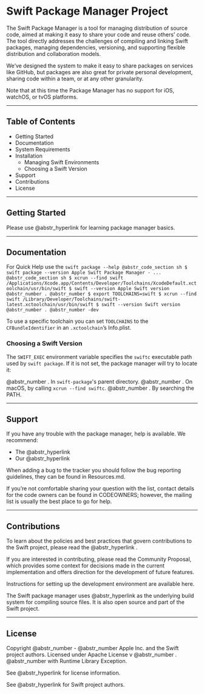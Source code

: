 # Swift Package Manager Project

The Swift Package Manager is a tool for managing distribution of source code, aimed at making it easy to share your code and reuse others’ code. The tool directly addresses the challenges of compiling and linking Swift packages, managing dependencies, versioning, and supporting flexible distribution and collaboration models.

We’ve designed the system to make it easy to share packages on services like GitHub, but packages are also great for private personal development, sharing code within a team, or at any other granularity.

Note that at this time the Package Manager has no support for iOS, watchOS, or tvOS platforms.

* * *

## Table of Contents

  * Getting Started
  * Documentation
  * System Requirements
  * Installation 
    * Managing Swift Environments
    * Choosing a Swift Version
  * Support
  * Contributions
  * License



* * *

## Getting Started

Please use @abstr_hyperlink for learning package manager basics.

* * *

## Documentation

For Quick Help use the `swift package --help @abstr_code_section sh $ swift package --version Apple Swift Package Manager - ... @abstr_code_section sh $ xcrun --find swift /Applications/Xcode.app/Contents/Developer/Toolchains/XcodeDefault.xctoolchain/usr/bin/swift $ swift --version Apple Swift version @abstr_number . @abstr_number $ export TOOLCHAINS=swift $ xcrun --find swift /Library/Developer/Toolchains/swift-latest.xctoolchain/usr/bin/swift $ swift --version Swift version @abstr_number . @abstr_number -dev `

To use a specific toolchain you can set `TOOLCHAINS` to the `CFBundleIdentifier` in an `.xctoolchain`’s Info.plist.

### Choosing a Swift Version

The `SWIFT_EXEC` environment variable specifies the `swiftc` executable path used by `swift package`. If it is not set, the package manager will try to locate it:

@abstr_number . In `swift-package`'s parent directory. @abstr_number . On macOS, by calling `xcrun --find swiftc`. @abstr_number . By searching the PATH.

* * *

## Support

If you have any trouble with the package manager, help is available. We recommend:

  * The @abstr_hyperlink 
  * Our @abstr_hyperlink 



When adding a bug to the tracker you should follow the bug reporting guidelines, they can be found in Resources.md.

If you’re not comfortable sharing your question with the list, contact details for the code owners can be found in CODEOWNERS; however, the mailing list is usually the best place to go for help.

* * *

## Contributions

To learn about the policies and best practices that govern contributions to the Swift project, please read the @abstr_hyperlink .

If you are interested in contributing, please read the Community Proposal, which provides some context for decisions made in the current implementation and offers direction for the development of future features.

Instructions for setting up the development environment are available here.

The Swift package manager uses @abstr_hyperlink as the underlying build system for compiling source files. It is also open source and part of the Swift project.

* * *

## License

Copyright @abstr_number - @abstr_number Apple Inc. and the Swift project authors. Licensed under Apache License v @abstr_number . @abstr_number with Runtime Library Exception.

See @abstr_hyperlink for license information.

See @abstr_hyperlink for Swift project authors.
